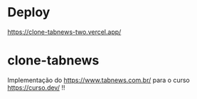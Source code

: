 # Deploy

https://clone-tabnews-two.vercel.app/

# clone-tabnews

Implementação do https://www.tabnews.com.br/ para o curso https://curso.dev/ !!
